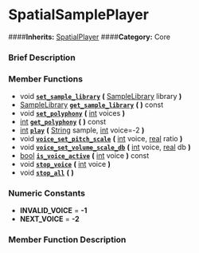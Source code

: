 #  SpatialSamplePlayer  
####**Inherits:** [SpatialPlayer](class_spatialplayer)
####**Category:** Core

###  Brief Description  


###  Member Functions 
  * void  **[`set_sample_library`](#set_sample_library)**  **(** [SampleLibrary](class_samplelibrary) library  **)**
  * [SampleLibrary](class_samplelibrary)  **[`get_sample_library`](#get_sample_library)**  **(** **)** const
  * void  **[`set_polyphony`](#set_polyphony)**  **(** [int](class_int) voices  **)**
  * [int](class_int)  **[`get_polyphony`](#get_polyphony)**  **(** **)** const
  * [int](class_int)  **[`play`](#play)**  **(** [String](class_string) sample, [int](class_int) voice=-2  **)**
  * void  **[`voice_set_pitch_scale`](#voice_set_pitch_scale)**  **(** [int](class_int) voice, [real](class_real) ratio  **)**
  * void  **[`voice_set_volume_scale_db`](#voice_set_volume_scale_db)**  **(** [int](class_int) voice, [real](class_real) db  **)**
  * [bool](class_bool)  **[`is_voice_active`](#is_voice_active)**  **(** [int](class_int) voice  **)** const
  * void  **[`stop_voice`](#stop_voice)**  **(** [int](class_int) voice  **)**
  * void  **[`stop_all`](#stop_all)**  **(** **)**

###  Numeric Constants  
  * **INVALID_VOICE** = **-1**
  * **NEXT_VOICE** = **-2**

###  Member Function Description  
